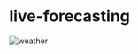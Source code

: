 # live-forecasting

![weather](https://giphy.com/clips/weatherchannel-twc-the-weather-channel-jim-santore-NErcztr47TXfm7ZAZH)
